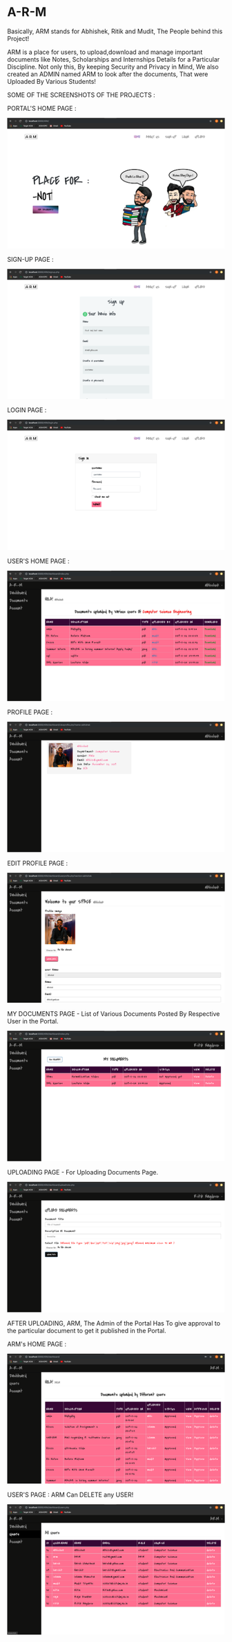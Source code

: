 # A-R-M
Basically, ARM stands for Abhishek, Ritik and Mudit, The People behind this Project!

ARM is a place for users, to upload,download and manage important documents like Notes, Scholarships and Internships Details for a Particular Discipline. Not only this, By keeping Security and Privacy in Mind, We also created an ADMIN named ARM to look after the documents, That were Uploaded By Various Students!  


SOME OF THE SCREENSHOTS OF THE PROJECTS :


PORTAL'S HOME PAGE :

![Screenshot](front.png)


SIGN-UP PAGE :

![Screenshot](signup.png)


LOGIN PAGE :

![Screenshot](login.png)


USER'S HOME PAGE :

![Screenshot](documents.png)


PROFILE PAGE :

![Screenshot](profile.png)


EDIT PROFILE PAGE :

![Screenshot](edit_profile.png)


MY DOCUMENTS PAGE - List of Various Documents Posted By Respective User in the Portal. 

![Screenshot](my_documents.png)


UPLOADING PAGE - For Uploading Documents Page.

![Screenshot](upload.png)


AFTER UPLOADING, ARM, The Admin of the Portal Has To give approval to the particular document to get it published in the Portal. 

ARM's HOME PAGE :

![Screenshot](arm.png)


USER'S PAGE : ARM Can DELETE any USER!

![Screenshot](arm_users.png)



